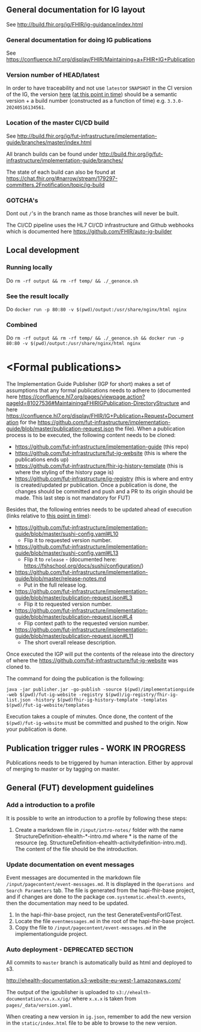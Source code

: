 ## General documentation for IG layout
See http://build.fhir.org/ig/FHIR/ig-guidance/index.html

### General documentation for doing IG publications
See https://confluence.hl7.org/display/FHIR/Maintaining+a+FHIR+IG+Publication

### Version number of HEAD/latest
In order to have traceability and not use `latest`or `SNAPSHOT` in the CI version of the IG, the version [here](https://github.com/fut-infrastructure/implementation-guide/blob/master/sushi-config.yaml#L10) ([at this point in time](https://github.com/fut-infrastructure/implementation-guide/commit/87984511188dce487a2ccbc490d5985981b83aa3)) should be a semantic version + a build number (constructed as a function of time) e.g. `3.3.0-20240516134561`.

### Location of the master CI/CD build
See http://build.fhir.org/ig/fut-infrastructure/implementation-guide/branches/master/index.html

All branch builds can be found under http://build.fhir.org/ig/fut-infrastructure/implementation-guide/branches/

The state of each build can also be found at https://chat.fhir.org/#narrow/stream/179297-committers.2Fnotification/topic/ig-build

### GOTCHA's
Dont out `/`'s in the branch name as those branches will never be built.

The CI/CD pipeline uses the HL7 CI/CD infrastructure and Github webhooks which is documented here https://github.com/FHIR/auto-ig-builder


## Local development

### Running locally
Do `rm -rf output && rm -rf temp/ && ./_genonce.sh`

### See the result locally
Do `docker run -p 80:80 -v $(pwd)/output:/usr/share/nginx/html nginx`

### Combined
Do `rm -rf output && rm -rf temp/ && ./_genonce.sh && docker run -p 80:80 -v $(pwd)/output:/usr/share/nginx/html nginx`

# \<Formal publications\>
The Implementation Guide Publisher (IGP for short) makes a set of assumptions that any formal publications needs to adhere to (documented here https://confluence.hl7.org/pages/viewpage.action?pageId=81027536#MaintainingaFHIRIGPublication-DirectoryStructure and here https://confluence.hl7.org/display/FHIR/IG+Publication+Request+Documentation for the https://github.com/fut-infrastructure/implementation-guide/blob/master/publication-request.json the file). When a publication process is to be executed, the following content needs to be cloned:

- https://github.com/fut-infrastructure/implementation-guide (this repo)
- https://github.com/fut-infrastructure/fut-ig-website (this is where the publications ends up)
- https://github.com/fut-infrastructure/fhir-ig-history-template (this is where the styling of the history page is)
- https://github.com/fut-infrastructure/ig-registry (this is where and entry is created/updated pr publication. Once a publication is done, the changes should be committed and push and a PR to its origin should be made. This last step is not mandatory for FUT)

Besides that, the following entries needs to be updated ahead of execution (links relative to [this point in time](https://github.com/fut-infrastructure/implementation-guide/commit/87984511188dce487a2ccbc490d5985981b83aa3)):
- https://github.com/fut-infrastructure/implementation-guide/blob/master/sushi-config.yaml#L10
    - Flip it to requested version number.
- https://github.com/fut-infrastructure/implementation-guide/blob/master/sushi-config.yaml#L13
    - Flip it to `release` - (documented here: https://fshschool.org/docs/sushi/configuration/)
- https://github.com/fut-infrastructure/implementation-guide/blob/master/release-notes.md
    - Put in the full release log.
- https://github.com/fut-infrastructure/implementation-guide/blob/master/publication-request.json#L3
    - Flip it to requested version number.
- https://github.com/fut-infrastructure/implementation-guide/blob/master/publication-request.json#L4
    - Flip context path to the requested version number.
- https://github.com/fut-infrastructure/implementation-guide/blob/master/publication-request.json#L11
    - The short overall release description.

Once executed the IGP will put the contents of the release into the directory of where the https://github.com/fut-infrastructure/fut-ig-website was cloned to.

The command for doing the publication is the following:

`java -jar publisher.jar -go-publish -source $(pwd)/implementationguide  -web $(pwd)/fut-ig-website -registry $(pwd)/ig-registry/fhir-ig-list.json -history $(pwd)fhir-ig-history-template -templates $(pwd)/fut-ig-website/templates`

Execution takes a couple of minutes. Once done, the content of the `$(pwd)/fut-ig-website` must be committed and pushed to the origin. Now your publication is done.

## Publication trigger rules - WORK IN PROGRESS
Publications needs to be triggered by human interaction. Either by approval of merging to master or by tagging on master.

## General (FUT) development guidelines

### Add a introduction to a profile
It is possible to write an introduction to a profile by following these steps:
1. Create a markdown file in `/input/intro-notes/` folder with the name StructureDefinition-ehealth-*-intro.md where * is the name of the resource (eg. StructureDefinition-ehealth-activitydefinition-intro.md). The content of the file should be the introduction.

### Update documentation on event messages
Event messages are documented in the markdown file `/input/pagecontent/event-messages.md`. It is displayed in the `Operations and Search Parameters` tab. The file is generated from the hapi-fhir-base project, and if changes are done to the package `com.systematic.ehealth.events`, then the documentation may need to be updated. 
1. In the hapi-fhir-base project, run the test GenerateEventsForIGTest.
2. Locate the file `eventmessages.md` in the root of the hapi-fhir-base project.
3. Copy the file to `/input/pagecontent/event-messages.md` in the implementationguide project.

### Auto deployment - DEPRECATED SECTION

All commits to `master` branch is automatically build as html and deployed to s3.

http://ehealth-documentation.s3-website-eu-west-1.amazonaws.com/

The output of the igpublisher is uploaded to `s3://ehealth-documentation/vx.x.x/ig/`
where `x.x.x` is taken from `pages/_data/version.yaml`.

When creating a new version in `ig.json`, remember to add the new version in the `static/index.html` file to be able to browse to the new version.

